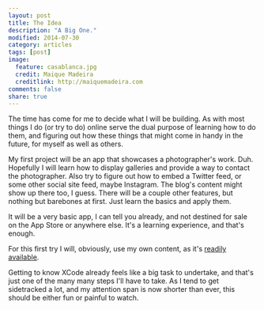 ```yaml
---
layout: post
title: The Idea
description: "A Big One."
modified: 2014-07-30
category: articles
tags: [post]
image:
  feature: casablanca.jpg
  credit: Maique Madeira
  creditlink: http://maiquemadeira.com
comments: false
share: true
---
```


The time has come for me to decide what I will be building. As with most things I do (or try to do) online serve the dual purpose of learning how to do them, and figuring out how these things that might come in handy in the future, for myself as well as others.

My first project will be an app that showcases a photographer's work. Duh. Hopefully I will learn how to display galleries and provide a way to contact the photographer. Also try to figure out how to embed a Twitter feed, or some other social site feed, maybe Instagram. The blog's content might show up there too, I guess. There will be a couple other features, but nothing but barebones at first. Just learn the basics and apply them.  

It will be a very basic app, I can tell you already, and not destined for sale on the App Store or anywhere else. It's a learning experience, and that's enough.

For this first try I will, obviously, use my own content, as it's [readily available](http://maiquemadeira.com).  

Getting to know XCode already feels like a big task to undertake, and that's just one of the many many steps I'll have to take. As I tend to get sidetracked a lot, and my attention span is now shorter than ever, this should be either fun or painful to watch.
